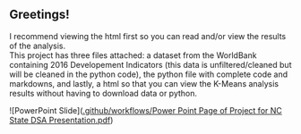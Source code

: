 ## Greetings! <br> 

I recommend viewing the html first so you can read and/or view the results of the analysis.<br>
This project has three files attached: a dataset from the WorldBank containing 2016 Developement Indicators (this data is unfiltered/cleaned but will be cleaned in the python code), the python file with complete code and markdowns, and lastly, a html so that you can view the K-Means analysis results without having to download data or python. <br>

![PowerPoint Slide]([.github/workflows/Power Point Page of Project for NC State DSA Presentation.pdf](https://github.com/frances-glasser/World-Bank-ML-K-Means/blob/c3234420f9ee1e20db4f3bc4922b46c2b04c5e21/.github/workflows/Power%20Point%20Page%20of%20Project%20for%20NC%20State%20DSA%20Presentation.pdf))
